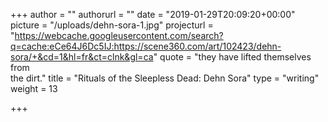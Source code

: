 +++
author = ""
authorurl = ""
date = "2019-01-29T20:09:20+00:00"
picture = "/uploads/dehn-sora-1.jpg"
projecturl = "https://webcache.googleusercontent.com/search?q=cache:eCe64J6Dc5IJ:https://scene360.com/art/102423/dehn-sora/+&cd=1&hl=fr&ct=clnk&gl=ca"
quote = "they have lifted themselves from <br/> the dirt."
title = "Rituals of the Sleepless Dead: Dehn Sora"
type = "writing"
weight = 13

+++
